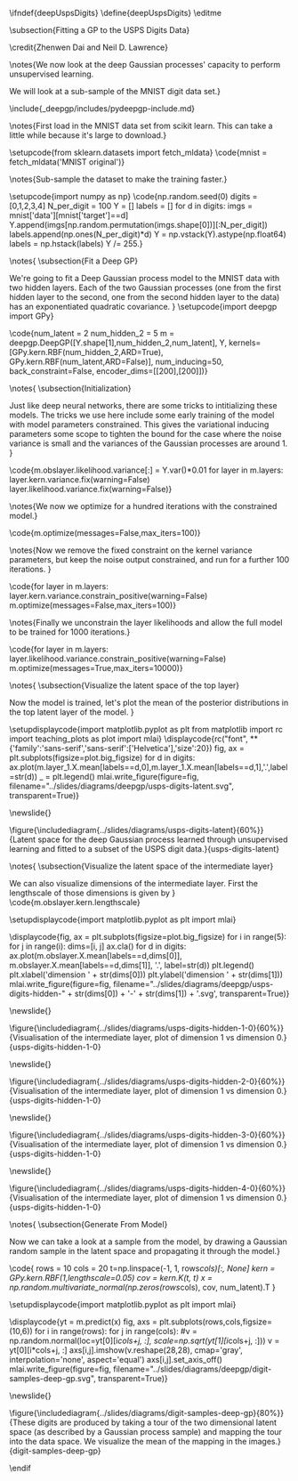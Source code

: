 \ifndef{deepUspsDigits}
\define{deepUspsDigits}
\editme

\subsection{Fitting a GP to the USPS Digits Data}

\credit{Zhenwen Dai and Neil D. Lawrence}

\notes{We now look at the deep Gaussian processes' capacity to perform unsupervised learning.

We will look at a sub-sample of the MNIST digit data set.}

\include{_deepgp/includes/pydeepgp-include.md}

\notes{First load in the MNIST data set from scikit learn. This can take a little while because it's large to download.}

\setupcode{from sklearn.datasets import fetch_mldata}
\code{mnist = fetch_mldata('MNIST original')}

\notes{Sub-sample the dataset to make the training faster.}

\setupcode{import numpy as np}
\code{np.random.seed(0)
digits = [0,1,2,3,4]
N_per_digit = 100
Y = []
labels = []
for d in digits:
    imgs = mnist['data'][mnist['target']==d]
    Y.append(imgs[np.random.permutation(imgs.shape[0])][:N_per_digit])
    labels.append(np.ones(N_per_digit)*d)
Y = np.vstack(Y).astype(np.float64)
labels = np.hstack(labels)
Y /= 255.}

\notes{
\subsection{Fit a Deep GP}

We're going to fit a Deep Gaussian process model to the MNIST data with two hidden layers. Each of the two Gaussian processes (one from the first hidden layer to the second, one from the second hidden layer to the data) has an exponentiated quadratic covariance.
}
\setupcode{import deepgp
import GPy}

\code{num_latent = 2
num_hidden_2 = 5
m = deepgp.DeepGP([Y.shape[1],num_hidden_2,num_latent],
                  Y,
                  kernels=[GPy.kern.RBF(num_hidden_2,ARD=True), 
                           GPy.kern.RBF(num_latent,ARD=False)], 
                  num_inducing=50, back_constraint=False, 
                  encoder_dims=[[200],[200]])}
				  
\notes{
\subsection{Initialization}

Just like deep neural networks, there are some tricks to intitializing these models. The tricks we use here include some early training of the model with model parameters constrained. This gives the variational inducing parameters some scope to tighten the bound for the case where the noise variance is small and the variances of the Gaussian processes are around 1. 
}

\code{m.obslayer.likelihood.variance[:] = Y.var()*0.01
for layer in m.layers:
    layer.kern.variance.fix(warning=False)
    layer.likelihood.variance.fix(warning=False)}
	
\notes{We now we optimize for a hundred iterations with the constrained model.}

\code{m.optimize(messages=False,max_iters=100)}

\notes{Now we remove the fixed constraint on the kernel variance parameters, but keep the noise output constrained, and run for a further 100 iterations. }

\code{for layer in m.layers:
    layer.kern.variance.constrain_positive(warning=False)
m.optimize(messages=False,max_iters=100)}

\notes{Finally we unconstrain the layer likelihoods and allow the full model to be trained for 1000 iterations.}

\code{for layer in m.layers:
    layer.likelihood.variance.constrain_positive(warning=False)
m.optimize(messages=True,max_iters=10000)}

\notes{
\subsection{Visualize the latent space of the top layer}

Now the model is trained, let's plot the mean of the posterior distributions in the top latent layer of the model. }

\setupdisplaycode{import matplotlib.pyplot as plt
from matplotlib import rc
import teaching_plots as plot
import mlai}
\displaycode{rc("font", **{'family':'sans-serif','sans-serif':['Helvetica'],'size':20})
fig, ax = plt.subplots(figsize=plot.big_figsize)
for d in digits:
    ax.plot(m.layer_1.X.mean[labels==d,0],m.layer_1.X.mean[labels==d,1],'.',label=str(d))
_ = plt.legend()
mlai.write_figure(figure=fig, filename="../slides/diagrams/deepgp/usps-digits-latent.svg", transparent=True)}

\newslide{}

\figure{\includediagram{../slides/diagrams/usps-digits-latent}{60%}}{Latent space for the deep Gaussian process learned through unsupervised learning and fitted to a subset of the USPS digit data.}{usps-digits-latent}

\notes{
\subsection{Visualize the latent space of the intermediate layer}

We can also visualize dimensions of the intermediate layer. First the lengthscale of those dimensions is given by
}
\code{m.obslayer.kern.lengthscale}

\setupdisplaycode{import matplotlib.pyplot as plt
import mlai}

\displaycode{fig, ax = plt.subplots(figsize=plot.big_figsize)
for i in range(5):
    for j in range(i):
        dims=[i, j]
        ax.cla()
        for d in digits:
            ax.plot(m.obslayer.X.mean[labels==d,dims[0]],
                 m.obslayer.X.mean[labels==d,dims[1]],
                 '.', label=str(d))
        plt.legend()
        plt.xlabel('dimension ' + str(dims[0]))
        plt.ylabel('dimension ' + str(dims[1]))
        mlai.write_figure(figure=fig, filename="../slides/diagrams/deepgp/usps-digits-hidden-" + str(dims[0]) + '-' + str(dims[1]) + '.svg', transparent=True)}
		
\newslide{}

\figure{\includediagram{../slides/diagrams/usps-digits-hidden-1-0}{60%}}{Visualisation of the intermediate layer, plot of dimension 1 vs dimension 0.}{usps-digits-hidden-1-0}

\newslide{}

\figure{\includediagram{../slides/diagrams/usps-digits-hidden-2-0}{60%}}{Visualisation of the intermediate layer, plot of dimension 1 vs dimension 0.}{usps-digits-hidden-1-0}

\newslide{}

\figure{\includediagram{../slides/diagrams/usps-digits-hidden-3-0}{60%}}{Visualisation of the intermediate layer, plot of dimension 1 vs dimension 0.}{usps-digits-hidden-1-0}

\newslide{}

\figure{\includediagram{../slides/diagrams/usps-digits-hidden-4-0}{60%}}{Visualisation of the intermediate layer, plot of dimension 1 vs dimension 0.}{usps-digits-hidden-1-0}

\notes{
\subsection{Generate From Model}

Now we can take a look at a sample from the model, by drawing a Gaussian random sample in the latent space and propagating it through the model.}

\code{
rows = 10
cols = 20
t=np.linspace(-1, 1, rows*cols)[:, None]
kern = GPy.kern.RBF(1,lengthscale=0.05)
cov = kern.K(t, t)
x = np.random.multivariate_normal(np.zeros(rows*cols), cov, num_latent).T
}

\setupdisplaycode{import matplotlib.pyplot as plt
import mlai}

\displaycode{yt = m.predict(x)
fig, axs = plt.subplots(rows,cols,figsize=(10,6))
for i in range(rows):
    for j in range(cols):
        #v = np.random.normal(loc=yt[0][i*cols+j, :], scale=np.sqrt(yt[1][i*cols+j, :]))
        v = yt[0][i*cols+j, :]
        axs[i,j].imshow(v.reshape(28,28), 
                        cmap='gray', interpolation='none',
                        aspect='equal')
        axs[i,j].set_axis_off()
mlai.write_figure(figure=fig, filename="../slides/diagrams/deepgp/digit-samples-deep-gp.svg", transparent=True)}

\newslide{}

\figure{\includediagram{../slides/diagrams/digit-samples-deep-gp}{80%}}{These digits are produced by taking a tour of the two dimensional latent space (as described by a Gaussian process sample) and mapping the tour into the data space. We visualize the mean of the mapping in the images.}{digit-samples-deep-gp}

\endif
